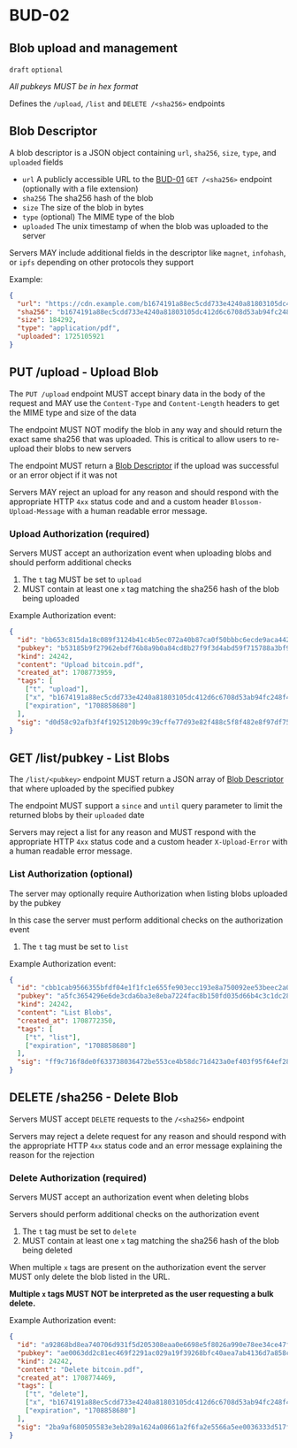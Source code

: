 # BUD-02

## Blob upload and management

`draft` `optional`

_All pubkeys MUST be in hex format_

Defines the `/upload`, `/list` and `DELETE /<sha256>` endpoints

## Blob Descriptor

A blob descriptor is a JSON object containing `url`, `sha256`, `size`, `type`, and `uploaded` fields

- `url` A publicly accessible URL to the [BUD-01](./01.md#get-sha256---get-blob) `GET /<sha256>` endpoint (optionally with a file extension)
- `sha256` The sha256 hash of the blob
- `size` The size of the blob in bytes
- `type` (optional) The MIME type of the blob
- `uploaded` The unix timestamp of when the blob was uploaded to the server

Servers MAY include additional fields in the descriptor like `magnet`, `infohash`, or `ipfs` depending on other protocols they support

Example:

```json
{
  "url": "https://cdn.example.com/b1674191a88ec5cdd733e4240a81803105dc412d6c6708d53ab94fc248f4f553.pdf",
  "sha256": "b1674191a88ec5cdd733e4240a81803105dc412d6c6708d53ab94fc248f4f553",
  "size": 184292,
  "type": "application/pdf",
  "uploaded": 1725105921
}
```

## PUT /upload - Upload Blob

The `PUT /upload` endpoint MUST accept binary data in the body of the request and MAY use the `Content-Type` and `Content-Length` headers to get the MIME type and size of the data

The endpoint MUST NOT modify the blob in any way and should return the exact same sha256 that was uploaded. This is critical to allow users to re-upload their blobs to new servers

The endpoint MUST return a [Blob Descriptor](#blob-descriptor) if the upload was successful or an error object if it was not

Servers MAY reject an upload for any reason and should respond with the appropriate HTTP `4xx` status code and and a custom header `Blossom-Upload-Message` with a human readable error message.


### Upload Authorization (required)

Servers MUST accept an authorization event when uploading blobs and should perform additional checks

1. The `t` tag MUST be set to `upload`
2. MUST contain at least one `x` tag matching the sha256 hash of the blob being uploaded

Example Authorization event:

```json
{
  "id": "bb653c815da18c089f3124b41c4b5ec072a40b87ca0f50bbbc6ecde9aca442eb",
  "pubkey": "b53185b9f27962ebdf76b8a9b0a84cd8b27f9f3d4abd59f715788a3bf9e7f75e",
  "kind": 24242,
  "content": "Upload bitcoin.pdf",
  "created_at": 1708773959,
  "tags": [
    ["t", "upload"],
    ["x", "b1674191a88ec5cdd733e4240a81803105dc412d6c6708d53ab94fc248f4f553"],
    ["expiration", "1708858680"]
  ],
  "sig": "d0d58c92afb3f4f1925120b99c39cffe77d93e82f488c5f8f482e8f97df75c5357175b5098c338661c37d1074b0a18ab5e75a9df08967bfb200930ec6a76562f"
}
```

## GET /list/pubkey - List Blobs

The `/list/<pubkey>` endpoint MUST return a JSON array of [Blob Descriptor](#blob-descriptor) that where uploaded by the specified pubkey

The endpoint MUST support a `since` and `until` query parameter to limit the returned blobs by their `uploaded` date

Servers may reject a list for any reason and MUST respond with the appropriate HTTP `4xx` status code and a custom header `X-Upload-Error` with a human readable error message.

### List Authorization (optional)

The server may optionally require Authorization when listing blobs uploaded by the pubkey

In this case the server must perform additional checks on the authorization event

1. The `t` tag must be set to `list`

Example Authorization event:

```json
{
  "id": "cbb1cab9566355bfdf04e1f1fc1e655fe903ecc193e8a750092ee53beec2a0e8",
  "pubkey": "a5fc3654296e6de3cda6ba3e8eba7224fac8b150fd035d66b4c3c1dc2888b8fc",
  "kind": 24242,
  "content": "List Blobs",
  "created_at": 1708772350,
  "tags": [
    ["t", "list"],
    ["expiration", "1708858680"]
  ],
  "sig": "ff9c716f8de0f633738036472be553ce4b58dc71d423a0ef403f95f64ef28582ef82129b41d4d0ef64d2338eb4aeeb66dbc03f8b3a3ed405054ea8ecb14fa36c"
}
```

## DELETE /sha256 - Delete Blob

Servers MUST accept `DELETE` requests to the `/<sha256>` endpoint

Servers may reject a delete request for any reason and should respond with the appropriate HTTP `4xx` status code and an error message explaining the reason for the rejection

### Delete Authorization (required)

Servers MUST accept an authorization event when deleting blobs

Servers should perform additional checks on the authorization event

1. The `t` tag must be set to `delete`
2. MUST contain at least one `x` tag matching the sha256 hash of the blob being deleted

When multiple `x` tags are present on the authorization event the server MUST only delete the blob listed in the URL.

**Multiple `x` tags MUST NOT be interpreted as the user requesting a bulk delete.**

Example Authorization event:

```json
{
  "id": "a92868bd8ea740706d931f5d205308eaa0e6698e5f8026a990e78ee34ce47fe8",
  "pubkey": "ae0063dd2c81ec469f2291ac029a19f39268bfc40aea7ab4136d7a858c3a06de",
  "kind": 24242,
  "content": "Delete bitcoin.pdf",
  "created_at": 1708774469,
  "tags": [
    ["t", "delete"],
    ["x", "b1674191a88ec5cdd733e4240a81803105dc412d6c6708d53ab94fc248f4f553"],
    ["expiration", "1708858680"]
  ],
  "sig": "2ba9af680505583e3eb289a1624a08661a2f6fa2e5566a5ee0036333d517f965e0ffba7f5f7a57c2de37e00a2e85fd7999076468e52bdbcfad8abb76b37a94b0"
}
```